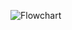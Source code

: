 ![Flowchart](https://user-images.githubusercontent.com/94169797/142723832-83911584-6efa-43ad-aae9-30b3f8abf663.jpg)
